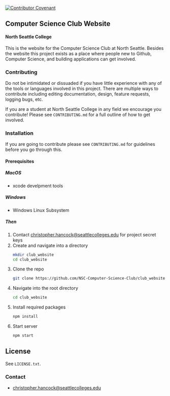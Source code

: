[![Contributor Covenant](https://img.shields.io/badge/Contributor%20Covenant-2.1-4baaaa.svg)](code_of_conduct.md)

## Computer Science Club Website
#### North Seattle College

This is the website for the Computer Science Club at North Seattle. Besides the website this project exists as a place where people new to Github, Computer Science, and building applications can get involved. 

### Contributing

Do not be intimidated or dissuaded if you have little experience with any of the tools or languages involved in this project. There are multiple ways to contribute including editing documentation, design, feature requests, logging bugs, etc. 

If you are a student at North Seattle College in any field we encourage you contribute! Please see `CONTRIBUTING.md` for a full outline of how to get involved.

### Installation

If you are going to contribute please see `CONTRIBUTING.md` for guidelines before you go through this.

#### Prerequisites

##### MacOS
- xcode develpment tools
##### Windows
- Windows Linux Subsystem

##### Then

1. Contact christopher.hancock@seattlecolleges.edu for project secret keys
2. Create and navigate into a directory
    ```sh
    mkdir club_website
    cd club_website
    ```
3. Clone the repo
    ```sh
    git clone https://github.com/NSC-Computer-Science-Club/club_website.git
    ```
4. Navigate into the root directory
    ```sh
    cd club_website
    ```
5. Install required packages
    ```sh
    npm install 
    ```
6. Start server
    ```sh
    npm start
    ```

## License

See `LICENSE.txt`.

### Contact
- christopher.hancock@seattlecolleges.edu